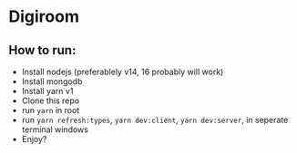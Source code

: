# Digiroom

## How to run:

- Install nodejs (preferablely v14, 16 probably will work)
- Install mongodb
- Install yarn v1
- Clone this repo
- run `yarn` in root
- run `yarn refresh:types`, `yarn dev:client`, `yarn dev:server`, in seperate terminal windows
- Enjoy?
